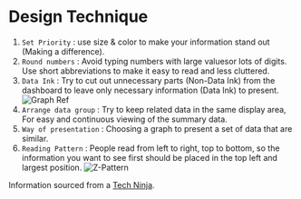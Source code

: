 # Design Technique

1. `Set Priority` : use size & color to make your information stand out (Making a difference).
2. `Round numbers` : Avoid typing numbers with large values ​​or lots of digits. Use short abbreviations to make it easy to read and less cluttered.
3. `Data Ink` : Try to cut out unnecessary parts (Non-Data Ink) from the dashboard to leave only necessary information (Data Ink) to present.
   ![Graph Ref](https://i.ytimg.com/vi/zObrKaahU_U/maxresdefault.jpg)
4. `Arrange data group` : Try to keep related data in the same display area, For easy and continuous viewing of the summary data.
5. `Way of presentation` : Choosing a graph to present a set of data that are similar.
6. `Reading Pattern` : People read from left to right, top to bottom, so the information you want to see first should be placed in the top left and largest position.
   ![Z-Pattern](https://miro.medium.com/v2/resize:fit:1200/0*ieHHMKA9vV72bcgV.jpg)

Information sourced from a [Tech Ninja](https://www.facebook.com/share/p/frLmTinXTtezYzpW/).
